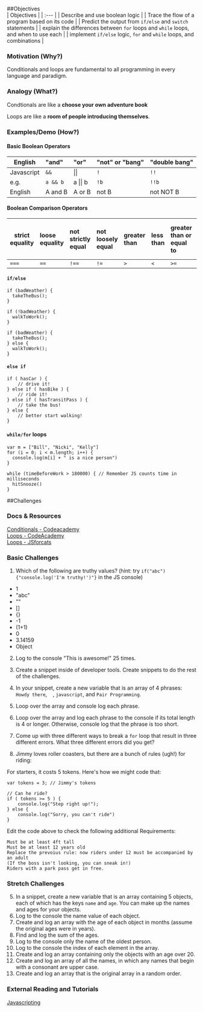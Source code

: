 ##Objectives  
| Objectives |
| :--- |
| Describe and use boolean logic |
| Trace the flow of a program based on its code |
| Predict the output from `if/else` and `switch` statements |
| explain the differences between `for` loops and `while` loops, and when to use each |
| implement `if/else` logic, `for` and `while` loops, and combinations |

### Motivation (Why?)

Conditionals and loops are fundamental to all programming in every language and paradigm.

### Analogy (What?)

Condtionals are like a **choose your own adventure book**

Loops are like a **room of people introducing themselves**.

### Examples/Demo (How?)

#### Basic Boolean Operators

| English | "and" | "or" | "not" or "bang" | "double bang" |
| ------------- |:-------------|:-------------|:-------------| :------- |
| Javascript | `&&` | &#124;&#124; | `!` | `!!` | |  
| e.g. | `a && b` | a  &#124;&#124; b | `!b` | `!!b` |
| English | A and B | A or B | not B | not NOT B |

#### Boolean Comparison Operators

| strict equality | loose equality | not strictly equal | not loosely equal | greater than | less than | greater than or equal to | less than or equal to |
| ------------- |:-------------|:-------------|:-------------|:-------------|:-------------|:-------------|:-------------|
| `===` | `==` | `!==` | `!=` | `>` | `<` | `>=` | `<=` |

#### `if/else`

```
if (badWeather) {
  takeTheBus();
}

if (!badWeather) {
  walkToWork();
}
```

```
if (badWeather) {
  takeTheBus();
} else {
  walkToWork();
}
```

#### `else if`

```
if ( hasCar ) {
	// drive it!
} else if ( hasBike ) {
	// ride it!
} else if ( hasTransitPass ) {
	// take the bus!
} else {
	// better start walking!
}
```

#### `while/for` loops

```
var m = ["Bill", "Nicki", "Kelly"]
for (i = 0; i < m.length; i++) {
  console.log(m[i] + " is a nice person")
}

```

```
while (timeBeforeWork > 180000) { // Remember JS counts time in milliseconds
  hitSnooze()
}
```

##Challenges

### Docs & Resources

[Conditionals - Codeacademy](http://www.codecademy.com/glossary/javascript/if-statement)
</br>
[Loops - CodeAcademy](http://www.codecademy.com/glossary/javascript/loops)
</br>
[Loops - JSforcats](http://jsforcats.com/#loops)
</br>

### Basic Challenges
1. Which of the following are truthy values? (hint: try `if("abc"){"console.log('I'm truthy!')"}` in the JS console)
  * 1
  * "abc"
  * ""
  * []
  * {}
  * -1
  * (1+1)
  * 0
  * 3.14159
  * Object

2. Log to the console "This is awesome!" 25 times.
3. Create a snippet inside of developer tools. Create snippets to do the rest of the challenges.
4. In your snippet, create a new variable that is an array of 4 phrases: `Howdy there`, ` ` , `javascript`, and `Pair Programming`.
5. Loop over the array and console log each phrase.
6. Loop over the array and log each phrase to the console if its total length is 4 or longer. Otherwise, console log that the phrase is too short.

6. Come up with three different ways to break a `for` loop that result in three different errors. What three different errors did you get?


1. Jimmy loves roller coasters, but there are a bunch of rules (ugh!) for riding:

For starters, it costs 5 tokens. Here's how we might code that:

```
var tokens = 3; // Jimmy's tokens

// Can he ride?
if ( tokens >= 5 ) {
    console.log("Step right up!");
} else {
    console.log("Sorry, you can't ride")
}
```
Edit the code above to check the following additional Requirements:

    Must be at least 4ft tall
    Must be at least 12 years old
    Replace the prevoius rule: now riders under 12 must be accompanied by an adult
    (If the boss isn't looking, you can sneak in!)
    Riders with a park pass get in free.


### Stretch Challenges

5. In a snippet, create a new variable that is an array containing 5 objects, each of which has the keys `name` and `age`. You can make up the names and ages for your objects.
6. Log to the console the name value of each object.
7. Create and log an array with the age of each object in months (assume the original ages were in years).
9. Find and log the sum of the ages.
8. Log to the console only the name of the oldest person.
9. Log to the console the index of each element in the array.
10. Create and log an array containing only the objects with an age over 20.
11. Create and log an array of all the names, in which any names that begin with a consonant are upper case.
12. Create and log an array that is the original array in a random order.

### External Reading and Tutorials

[Javascripting](https://github.com/sethvincent/javascripting)
</br>
